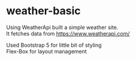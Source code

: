 # weather-basic

Using WeatherApi built a simple weather site.  
It fetches data from https://www.weatherapi.com/  

Used Bootstrap 5 for little bit of styling  
Flex-Box for layout management  


